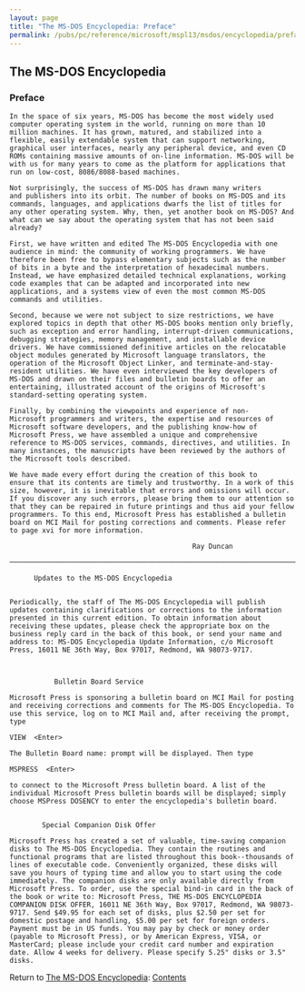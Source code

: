 ```yaml
---
layout: page
title: "The MS-DOS Encyclopedia: Preface"
permalink: /pubs/pc/reference/microsoft/mspl13/msdos/encyclopedia/preface/
---
```


The MS-DOS Encyclopedia
-----------------------

### Preface

    In the space of six years, MS-DOS has become the most widely used
    computer operating system in the world, running on more than 10
    million machines. It has grown, matured, and stabilized into a
    flexible, easily extendable system that can support networking,
    graphical user interfaces, nearly any peripheral device, and even CD
    ROMs containing massive amounts of on-line information. MS-DOS will be
    with us for many years to come as the platform for applications that
    run on low-cost, 8086/8088-based machines.
    
    Not surprisingly, the success of MS-DOS has drawn many writers
    and publishers into its orbit. The number of books on MS-DOS and its
    commands, languages, and applications dwarfs the list of titles for
    any other operating system. Why, then, yet another book on MS-DOS? And
    what can we say about the operating system that has not been said
    already?
    
    First, we have written and edited The MS-DOS Encyclopedia with one
    audience in mind: the community of working programmers. We have
    therefore been free to bypass elementary subjects such as the number
    of bits in a byte and the interpretation of hexadecimal numbers.
    Instead, we have emphasized detailed technical explanations, working
    code examples that can be adapted and incorporated into new
    applications, and a systems view of even the most common MS-DOS
    commands and utilities.
    
    Second, because we were not subject to size restrictions, we have
    explored topics in depth that other MS-DOS books mention only briefly,
    such as exception and error handling, interrupt-driven communications,
    debugging strategies, memory management, and installable device
    drivers. We have commissioned definitive articles on the relocatable
    object modules generated by Microsoft language translators, the
    operation of the Microsoft Object Linker, and terminate-and-stay-
    resident utilities. We have even interviewed the key developers of
    MS-DOS and drawn on their files and bulletin boards to offer an
    entertaining, illustrated account of the origins of Microsoft's
    standard-setting operating system.
    
    Finally, by combining the viewpoints and experience of non-
    Microsoft programmers and writers, the expertise and resources of
    Microsoft software developers, and the publishing know-how of
    Microsoft Press, we have assembled a unique and comprehensive
    reference to MS-DOS services, commands, directives, and utilities. In
    many instances, the manuscripts have been reviewed by the authors of
    the Microsoft tools described.
    
    We have made every effort during the creation of this book to
    ensure that its contents are timely and trustworthy. In a work of this
    size, however, it is inevitable that errors and omissions will occur.
    If you discover any such errors, please bring them to our attention so
    that they can be repaired in future printings and thus aid your fellow
    programmers. To this end, Microsoft Press has established a bulletin
    board on MCI Mail for posting corrections and comments. Please refer
    to page xvi for more information.
    
                                                 Ray Duncan
    
    ───────────────────────────────────────────────────────────────────────────
    
          Updates to the MS-DOS Encyclopedia
    
    
    Periodically, the staff of The MS-DOS Encyclopedia will publish
    updates containing clarifications or corrections to the information
    presented in this current edition. To obtain information about
    receiving these updates, please check the appropriate box on the
    business reply card in the back of this book, or send your name and
    address to: MS-DOS Encyclopedia Update Information, c/o Microsoft
    Press, 16011 NE 36th Way, Box 97017, Redmond, WA 98073-9717.
    
    
    
               Bulletin Board Service
    
    Microsoft Press is sponsoring a bulletin board on MCI Mail for posting
    and receiving corrections and comments for The MS-DOS Encyclopedia. To
    use this service, log on to MCI Mail and, after receiving the prompt,
    type
    
    VIEW  <Enter>
    
    The Bulletin Board name: prompt will be displayed. Then type
    
    MSPRESS  <Enter>
    
    to connect to the Microsoft Press bulletin board. A list of the
    individual Microsoft Press bulletin boards will be displayed; simply
    choose MSPress DOSENCY to enter the encyclopedia's bulletin board.
    
    
            Special Companion Disk Offer
    
    Microsoft Press has created a set of valuable, time-saving companion
    disks to The MS-DOS Encyclopedia. They contain the routines and
    functional programs that are listed throughout this book--thousands of
    lines of executable code. Conveniently organized, these disks will
    save you hours of typing time and allow you to start using the code
    immediately. The companion disks are only available directly from
    Microsoft Press. To order, use the special bind-in card in the back of
    the book or write to: Microsoft Press, THE MS-DOS ENCYCLOPEDIA
    COMPANION DISK OFFER, 16011 NE 36th Way, Box 97017, Redmond, WA 98073-
    9717. Send $49.95 for each set of disks, plus $2.50 per set for
    domestic postage and handling, $5.00 per set for foreign orders.
    Payment must be in US funds. You may pay by check or money order
    (payable to Microsoft Press), or by American Express, VISA, or
    MasterCard; please include your credit card number and expiration
    date. Allow 4 weeks for delivery. Please specify 5.25" disks or 3.5"
    disks.

Return to [The MS-DOS Encyclopedia](../): [Contents](../#contents)
